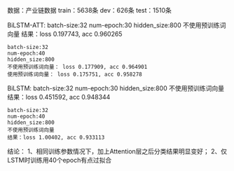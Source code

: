 数据：产业链数据
    train：5638条
    dev：626条
    test：1510条

BiLSTM-ATT:
    batch-size:32
    num-epoch:30
    hidden_size:800
    不使用预训练词向量
    结果：loss 0.197743, acc 0.960265

    batch-size:32
    num-epoch:40
    hidden_size:800
    不使用预训练词向量： loss 0.177909, acc 0.964901
    使用预训练词向量： loss 0.175751, acc 0.958278


BiLSTM:
    batch-size:32
    num-epoch:30
    hidden_size:800
    不使用预训练词向量
    结果：loss 0.451592, acc 0.948344

    batch-size:32
    num-epoch:40
    hidden_size:800
    不使用预训练词向量
    结果：loss 1.00402, acc 0.933113

结论：
    1、相同训练参数情况下，加上Attention层之后分类结果明显变好；
    2、仅LSTM时训练用40个epoch有点过拟合

